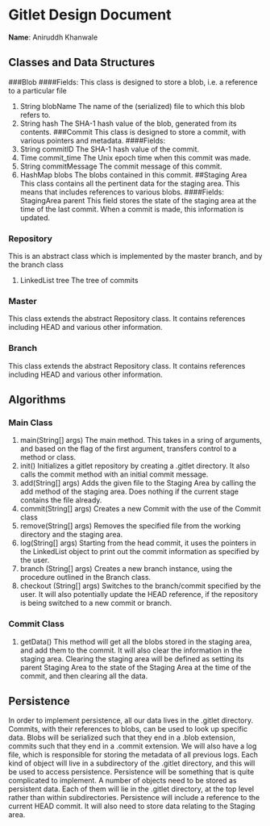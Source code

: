 # Gitlet Design Document

**Name**: Aniruddh Khanwale

## Classes and Data Structures

###Blob
####Fields:
This class is designed to store a blob, i.e. a reference to a particular file
1.  String blobName  The name of the (serialized) file to which this blob refers to. 
2.  String hash  The SHA-1 hash value of the blob, generated from its contents. 
###Commit
This class is designed to store a commit, with various pointers and metadata.
####Fields:
1.  String commitID  The SHA-1 hash value of the commit.
2.  Time commit_time  The Unix epoch time when this commit was made.
3.  String commitMessage  The commit message of this commit. 
4.  HashMap blobs  The blobs contained in this commit.
##Staging Area
This  class contains all the pertinent data for the staging area. This means that includes references to various blobs. 
####Fields:
 StagingArea parent  This field stores the state of the staging area at the time of the last commit. When a commit is made, this information is updated. 
### Repository
This is an abstract class which is implemented by the master branch, and by the branch class
1.  LinkedList tree  The tree of commits
### Master
This class extends the abstract Repository class. It contains references including HEAD and various other information.
### Branch
This class extends the abstract Repository class. It contains references including HEAD and various other information.

## Algorithms
### Main Class
1.  main(String[] args)  The main method. This takes in a sring of arguments, and based on the flag of the first argument, transfers control to a method or class. 
2. init()  Initializes a gitlet repository by creating a  .gitlet  directory. It also calls the commit method with an initial commit message.
3. add(String[] args)  Adds the given file to the Staging Area by calling the add method of the staging area. Does nothing if the current stage contains the file already. 
4.  commit(String[] args)  Creates a new Commit with the use of the Commit class
5.  remove(String[] args)  Removes the specified file from the working directory and the staging area. 
6.  log(String[] args)  Starting from the head commit, it uses the pointers in the LinkedList object to print out the commit information as specified by the user. 
7.  branch (String[] args)  Creates a new branch instance, using the procedure outlined in the Branch class.
8.  checkout (String[] args)  Switches to the branch/commit specified by the user. It will also potentially update the HEAD reference, if the repository is being switched to a new commit or branch. 
### Commit Class
1.  getData()  This method will get all the blobs stored in the staging area, and add them to the commit. It will also clear the information in the staging area. Clearing the staging area will be defined as setting its
 parent  Staging Area to the state of the Staging Area at the time of the commit, and then clearing all the data.  
## Persistence
In order to implement persistence, all our data lives in the  .gitlet  directory. Commits, with their references to blobs, can be used to look up specific data. Blobs will be serialized such that they end in a .blob extension, commits such that they end in a .commit extension. We will also have a log file, which is responsible for storing the metadata of all previous logs. 
Each kind of object will live in a subdirectory of the  .gitlet  directory, and this will  be used to access persistence. Persistence will be something that is quite complicated to implement. A number of objects need to be stored as persistent data. Each of them will lie in the .gitlet directory, at the top level
rather than within subdirectories. Persistence will include a reference to the current HEAD commit. It will also need to store data relating to the Staging area.
